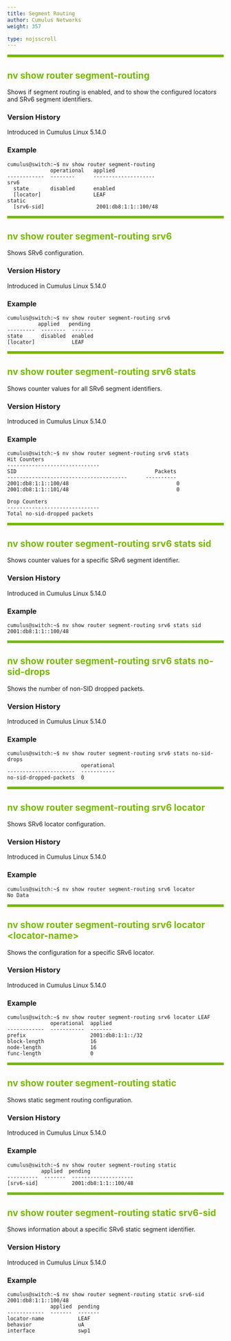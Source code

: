 ```yaml
---
title: Segment Routing
author: Cumulus Networks
weight: 357

type: nojsscroll
---
```

<style>
h { color: RGB(118,185,0)}
</style>
<HR STYLE="BORDER: DASHED RGB(118,185,0) 0.5PX;BACKGROUND-COLOR: RGB(118,185,0);HEIGHT: 4.0PX;"/>

## <h>nv show router segment-routing</h>

Shows if segment routing is enabled, and to show the configured locators and SRv6 segment identifiers.

### Version History

Introduced in Cumulus Linux 5.14.0

### Example

```
cumulus@switch:~$ nv show router segment-routing
              operational   applied             
------------  --------      --------------------
srv6                                        
  state       disabled      enabled             
  [locator]                 LEAF                
static                                      
  [srv6-sid]                 2001:db8:1:1::100/48
```

<HR STYLE="BORDER: DASHED RGB(118,185,0) 0.5PX;BACKGROUND-COLOR: RGB(118,185,0);HEIGHT: 4.0PX;"/>

## <h>nv show router segment-routing srv6</h>

Shows SRv6 configuration.

### Version History

Introduced in Cumulus Linux 5.14.0

### Example

```
cumulus@switch:~$ nv show router segment-routing srv6
          applied   pending
---------  --------  -------
state      disabled  enabled
[locator]            LEAF  
```

<HR STYLE="BORDER: DASHED RGB(118,185,0) 0.5PX;BACKGROUND-COLOR: RGB(118,185,0);HEIGHT: 4.0PX;"/>

## <h>nv show router segment-routing srv6 stats</h>

Shows counter values for all SRv6 segment identifiers.

### Version History

Introduced in Cumulus Linux 5.14.0

### Example

```
cumulus@switch:~$ nv show router segment-routing srv6 stats
Hit Counters
------------------------------
SID                                             Packets
---------------------------------------      ----------
2001:db8:1:1::100/48                                   0
2001:db8:1:1::101/48                                   0

Drop Counters
------------------------------
Total no-sid-dropped packets
```

<HR STYLE="BORDER: DASHED RGB(118,185,0) 0.5PX;BACKGROUND-COLOR: RGB(118,185,0);HEIGHT: 4.0PX;"/>

## <h>nv show router segment-routing srv6 stats sid <sid></h>

Shows counter values for a specific SRv6 segment identifier.

### Version History

Introduced in Cumulus Linux 5.14.0

### Example

```
cumulus@switch:~$ nv show router segment-routing srv6 stats sid 2001:db8:1:1::100/48
```

<HR STYLE="BORDER: DASHED RGB(118,185,0) 0.5PX;BACKGROUND-COLOR: RGB(118,185,0);HEIGHT: 4.0PX;"/>

## <h>nv show router segment-routing srv6 stats no-sid-drops</h>

Shows the number of non-SID dropped packets.

### Version History

Introduced in Cumulus Linux 5.14.0

### Example

```
cumulus@switch:~$ nv show router segment-routing srv6 stats no-sid-drops
                        operational
----------------------  -----------
no-sid-dropped-packets  0
```

<HR STYLE="BORDER: DASHED RGB(118,185,0) 0.5PX;BACKGROUND-COLOR: RGB(118,185,0);HEIGHT: 4.0PX;"/>

## <h>nv show router segment-routing srv6 locator</h>

Shows SRv6 locator configuration.

### Version History

Introduced in Cumulus Linux 5.14.0

### Example

```
cumulus@switch:~$ nv show router segment-routing srv6 locator
No Data
```

<HR STYLE="BORDER: DASHED RGB(118,185,0) 0.5PX;BACKGROUND-COLOR: RGB(118,185,0);HEIGHT: 4.0PX;"/>

## <h>nv show router segment-routing srv6 locator \<locator-name\></h>

Shows the configuration for a specific SRv6 locator.

### Version History

Introduced in Cumulus Linux 5.14.0

### Example

```
cumulus@switch:~$ nv show router segment-routing srv6 locator LEAF
              operational  applied          
------------  -----------  -------
prefix                     2001:db8:1:1::/32
block-length               16               
node-length                16               
func-length                0
```

<HR STYLE="BORDER: DASHED RGB(118,185,0) 0.5PX;BACKGROUND-COLOR: RGB(118,185,0);HEIGHT: 4.0PX;"/>

## <h>nv show router segment-routing static</h>

Shows static segment routing configuration.

### Version History

Introduced in Cumulus Linux 5.14.0

### Example

```
cumulus@switch:~$ nv show router segment-routing static
           applied  pending             
----------  -------  --------------------
[srv6-sid]           2001:db8:1:1::100/48
```

<HR STYLE="BORDER: DASHED RGB(118,185,0) 0.5PX;BACKGROUND-COLOR: RGB(118,185,0);HEIGHT: 4.0PX;"/>

## <h>nv show router segment-routing static srv6-sid <sid></h>

Shows information about a specific SRv6 static segment identifier.

### Version History

Introduced in Cumulus Linux 5.14.0

### Example

```
cumulus@switch:~$ nv show router segment-routing static srv6-sid 2001:db8:1:1::100/48
              applied  pending
------------  -------  -------
locator-name           LEAF   
behavior               uA     
interface              swp1 
```
